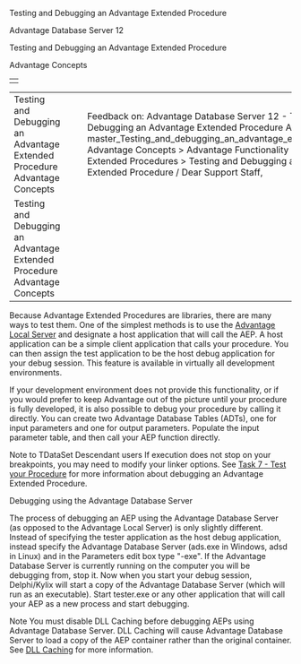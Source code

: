 Testing and Debugging an Advantage Extended Procedure




Advantage Database Server 12  

Testing and Debugging an Advantage Extended Procedure

Advantage Concepts

|  |
| --- |
|  |

|  |  |  |  |  |
| --- | --- | --- | --- | --- |
| Testing and Debugging an Advantage Extended Procedure  Advantage Concepts |  |  | Feedback on: Advantage Database Server 12 - Testing and Debugging an Advantage Extended Procedure Advantage Concepts master\_Testing\_and\_debugging\_an\_advantage\_extended\_procedure Advantage Concepts > Advantage Functionality > Advantage Extended Procedures > Testing and Debugging an Advantage Extended Procedure / Dear Support Staff, |  |
| Testing and Debugging an Advantage Extended Procedure  Advantage Concepts |  |  |  |  |

Because Advantage Extended Procedures are libraries, there are many ways to test them. One of the simplest methods is to use the [Advantage Local Server](master_advantage_local_server.htm) and designate a host application that will call the AEP. A host application can be a simple client application that calls your procedure. You can then assign the test application to be the host debug application for your debug session. This feature is available in virtually all development environments.

If your development environment does not provide this functionality, or if you would prefer to keep Advantage out of the picture until your procedure is fully developed, it is also possible to debug your procedure by calling it directly. You can create two Advantage Database Tables (ADTs), one for input parameters and one for output parameters. Populate the input parameter table, and then call your AEP function directly.

Note to TDataSet Descendant users If execution does not stop on your breakpoints, you may need to modify your linker options. See [Task 7 - Test your Procedure](master_task_7_test_your_procedure.htm) for more information about debugging an Advantage Extended Procedure.

Debugging using the Advantage Database Server

The process of debugging an AEP using the Advantage Database Server (as opposed to the Advantage Local Server) is only slightly different. Instead of specifying the tester application as the host debug application, instead specify the Advantage Database Server (ads.exe in Windows, adsd in Linux) and in the Parameters edit box type "-exe". If the Advantage Database Server is currently running on the computer you will be debugging from, stop it. Now when you start your debug session, Delphi/Kylix will start a copy of the Advantage Database Server (which will run as an executable). Start tester.exe or any other application that will call your AEP as a new process and start debugging.

Note You must disable DLL Caching before debugging AEPs using Advantage Database Server. DLL Caching will cause Advantage Database Server to load a copy of the AEP container rather than the original container. See [DLL Caching](master_dll_caching.htm) for more information.
